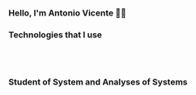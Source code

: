 ### Hello, I'm Antonio Vicente 👋🏼

### Technologies that I use

<div style="display: inline_block"><br/>
    <img align="center" alt="" src="https://img.shields.io/badge/HTML5-E34F26?style=for-the-badge&logo=html5&logoColor=white">
    <img align="center" alt="" src="https://img.shields.io/badge/CSS3-1572B6?style=for-the-badge&logo=css3&logoColor=white">
    <img align="center" alt="" src="https://img.shields.io/badge/JavaScript-F7DF1E?style=for-the-badge&logo=javascript&logoColor=black">
    <img align="center" alt="" src="https://img.shields.io/badge/Python-14354C?style=for-the-badge&logo=python&logoColor=white">
    <img align="center" alt="" src="https://img.shields.io/badge/PHP-777BB4?style=for-the-badge&logo=php&logoColor=white">
</div>


### Student of System and Analyses of Systems

<a href="https://www.linkedin.com/in/ant%C3%B4nio-eduardo-vicente-31b5782bb/" target="_blank"><img alt="" src="https://img.shields.io/badge/LinkedIn-0077B5?style=for-the-badge&logo=linkedin&logoColor=white"></a>

